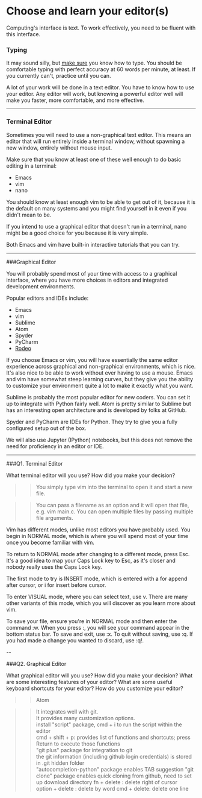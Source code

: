 # Choose and learn your editor(s)


Computing's interface is text. To work effectively, you need to be fluent with this interface.


### Typing

It may sound silly, but [make sure](http://www.typingtest.com/) you know how to type. You should be comfortable typing with perfect accuracy at 60 words per minute, at least. If you currently can't, practice until you can.

A lot of your work will be done in a text editor. You have to know how to use your editor. Any editor will work, but knowing a powerful editor well will make you faster, more comfortable, and more effective.

---

### Terminal Editor

Sometimes you will need to use a non-graphical text editor. This means an editor that will run entirely inside a terminal window, without spawning a new window, entirely without mouse input.

Make sure that you know at least one of these well enough to do basic editing in a terminal:

 * Emacs
 * vim
 * nano

You should know at least enough vim to be able to get out of it, because it is the default on many systems and you might find yourself in it even if you didn't mean to be.

If you intend to use a graphical editor that doesn't run in a terminal, nano might be a good choice for you because it is very simple.

Both Emacs and vim have built-in interactive tutorials that you can try.



---

###Graphical Editor

You will probably spend most of your time with access to a graphical interface, where you have more choices in editors and integrated development environments.

Popular editors and IDEs include:

 * Emacs
 * vim
 * Sublime
 * Atom
 * Spyder
 * PyCharm
 * [Rodeo](http://blog.yhat.com/posts/introducing-rodeo.html)

If you choose Emacs or vim, you will have essentially the same editor experience across graphical and non-graphical environments, which is nice. It's also nice to be able to work without ever having to use a mouse. Emacs and vim have somewhat steep learning curves, but they give you the ability to customize your environment quite a lot to make it exactly what you want.

Sublime is probably the most popular editor for new coders. You can set it up to integrate with Python fairly well. Atom is pretty similar to Sublime but has an interesting open architecture and is developed by folks at GitHub.

Spyder and PyCharm are IDEs for Python. They try to give you a fully configured setup out of the box.

We will also use Jupyter (IPython) notebooks, but this does not remove the need for proficiency in an editor or IDE.

---

###Q1. Terminal Editor

What terminal editor will you use? How did you make your decision?

>>You simply type vim into the terminal to open it and start a new file.

>>You can pass a filename as an option and it will open that file, e.g. vim main.c. You can open multiple files by passing multiple file arguments.  

Vim has different modes, unlike most editors you have probably used. You begin in NORMAL mode, which is where you will spend most of your time once you become familiar with vim.

To return to NORMAL mode after changing to a different mode, press Esc. It's a good idea to map your Caps Lock key to Esc, as it's closer and nobody really uses the Caps Lock key.

The first mode to try is INSERT mode, which is entered with a for append after cursor, or i for insert before cursor.

To enter VISUAL mode, where you can select text, use v. There are many other variants of this mode, which you will discover as you learn more about vim.

To save your file, ensure you're in NORMAL mode and then enter the command :w. When you press :, you will see your command appear in the bottom status bar. To save and exit, use :x. To quit without saving, use :q. If you had made a change you wanted to discard, use :q!.

--

###Q2. Graphical Editor

What graphical editor will you use? How did you make your decision? What are some interesting features of your editor? What are some useful keyboard shortcuts for your editor? How do you customize your editor?

>> Atom

>>It integrates well with git.  
>>It provides many customization options.  
>>install "script" package, cmd + i to run the script within the editor  
>>cmd + shift + p: provides list of functions and shortcuts; press Return to execute those functions  
>>"git plus" package for integration to git  
>> the git information (including github login credentials) is stored in .git hidden folder  
>> "autocompletion-python" package enables TAB suggestion
>> "git clone" package enables quick cloning from github, need to set up download directory
>> fn + delete : delete right of cursor  
>> option + delete : delete by word
>> cmd + delete: delete one line
